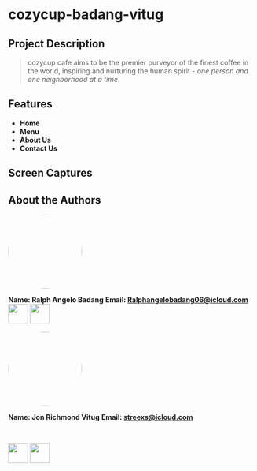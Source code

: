 # **cozycup-badang-vitug**
## Project Description
> cozycup cafe aims to be the premier purveyor of the finest coffee in the world, inspiring and nurturing the human spirit - *one person and one neighborhood at a time*.

## Features
- **Home**
- **Menu**
- **About Us**
- **Contact Us**

## Screen Captures

## About the Authors
<img src="https://avatars.githubusercontent.com/u/225259706?v=4"  style="border-radius: 50%" width=150>

**Name: Ralph Angelo Badang**
**Email: Ralphangelobadang06@icloud.com**
<br>
<a href="https://www.facebook.com/RalphAngeloBadangg/"><img src="https://github.com/gauravghongde/social-icons/blob/master/PNG/Color/Facebook.png?raw=true" width="40"></a> <a href="https://github.com/YG-paaleee"><img src="https://github.com/gauravghongde/social-icons/blob/master/PNG/Color/Github.png?raw=true" width="40"></a>

<img src="https://avatars.githubusercontent.com/u/178247970?v=4"  style="border-radius: 50%" width=150>

**Name: Jon Richmond Vitug**
**Email: streexs@icloud.com**

<br>

<a href="https://github.com/YG-paaleee"><img src="https://github.com/gauravghongde/social-icons/blob/master/PNG/Color/Facebook.png?raw=true" width="40"></a> <a href="https://www.facebook.com/exruc"><img src="https://github.com/gauravghongde/social-icons/blob/master/PNG/Color/Github.png?raw=true" width="40"></a>
